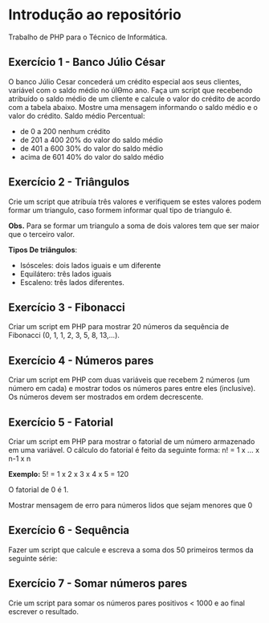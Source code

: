 # Introdução ao repositório

Trabalho de PHP para o Técnico de Informática. 

## Exercício 1 - Banco Júlio César

O banco Júlio Cesar concederá um crédito especial aos seus clientes, variável com o saldo
médio no úlƟmo ano. Faça um script que recebendo atribuído o saldo médio de um cliente e calcule o valor do crédito de acordo com a tabela abaixo. Mostre uma mensagem informando o saldo médio e o valor do crédito. 
Saldo médio Percentual:
 - de 0 a 200 nenhum crédito
 - de 201 a 400 20% do valor do saldo médio
 - de 401 a 600 30% do valor do saldo médio
 - acima de 601 40% do valor do saldo médio 

 ## Exercício 2 - Triângulos

Crie um script que atribuía três valores e verifiquem se estes valores podem formar um triangulo, caso formem informar qual tipo de triangulo é.

**Obs.** Para se formar um triangulo a soma de dois valores tem que ser maior que o terceiro valor.

**Tipos De triângulos**:

 - Isósceles: dois lados iguais e um diferente
 - Equilátero: três lados iguais
 - Escaleno: três lados diferentes. 

## Exercício 3 - Fibonacci 

Criar um script em PHP para mostrar 20 números da sequência de Fibonacci (0, 1, 1, 2, 3, 5, 8, 13,...). 

## Exercício 4 - Números pares

Criar um script em PHP com duas variáveis que recebem 2 números (um número em cada) e mostrar todos os números pares entre eles (inclusive). Os números devem ser mostrados em ordem decrescente. 

## Exercício 5 - Fatorial 

Criar um script em PHP para mostrar o fatorial de um número armazenado em uma variável. O cálculo do fatorial é feito da seguinte forma: n! = 1 x ... x n-1 x n

**Exemplo:** 5! = 1 x 2 x 3 x 4 x 5 = 120

O fatorial de 0 é 1.

Mostrar mensagem de erro para números lidos que sejam menores que 0

## Exercício 6 - Sequência

Fazer um script que calcule e escreva a soma dos 50 primeiros termos da seguinte série: 

## Exercício 7 - Somar números pares

Crie um script para somar os números pares positivos < 1000 e ao final escrever o resultado. 